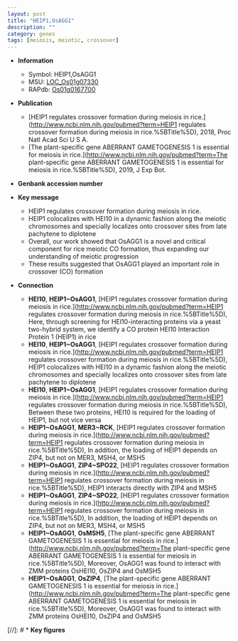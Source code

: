 ```yaml
---
layout: post
title: "HEIP1,OsAGG1"
description: ""
category: genes
tags: [meiosis, meiotic, crossover]
---
```


* **Information**  
    + Symbol: HEIP1,OsAGG1  
    + MSU: [LOC_Os01g07330](http://rice.uga.edu/cgi-bin/ORF_infopage.cgi?orf=LOC_Os01g07330)  
    + RAPdb: [Os01g0167700](http://rapdb.dna.affrc.go.jp/viewer/gbrowse_details/irgsp1?name=Os01g0167700)  

* **Publication**  
    + [HEIP1 regulates crossover formation during meiosis in rice.](http://www.ncbi.nlm.nih.gov/pubmed?term=HEIP1 regulates crossover formation during meiosis in rice.%5BTitle%5D), 2018, Proc Natl Acad Sci U S A.
    + [The plant-specific gene ABERRANT GAMETOGENESIS 1 is essential for meiosis in rice.](http://www.ncbi.nlm.nih.gov/pubmed?term=The plant-specific gene ABERRANT GAMETOGENESIS 1 is essential for meiosis in rice.%5BTitle%5D), 2019, J Exp Bot.

* **Genbank accession number**  

* **Key message**  
    + HEIP1 regulates crossover formation during meiosis in rice.
    + HEIP1 colocalizes with HEI10 in a dynamic fashion along the meiotic chromosomes and specially localizes onto crossover sites from late pachytene to diplotene
    + Overall, our work showed that OsAGG1 is a novel and critical component for rice meiotic CO formation, thus expanding our understanding of meiotic progression
    + These results suggested that OsAGG1 played an important role in crossover (CO) formation

* **Connection**  
    + __HEI10__, __HEIP1~OsAGG1__, [HEIP1 regulates crossover formation during meiosis in rice.](http://www.ncbi.nlm.nih.gov/pubmed?term=HEIP1 regulates crossover formation during meiosis in rice.%5BTitle%5D),  Here, through screening for HEI10-interacting proteins via a yeast two-hybrid system, we identify a CO protein HEI10 Interaction Protein 1 (HEIP1) in rice
    + __HEI10__, __HEIP1~OsAGG1__, [HEIP1 regulates crossover formation during meiosis in rice.](http://www.ncbi.nlm.nih.gov/pubmed?term=HEIP1 regulates crossover formation during meiosis in rice.%5BTitle%5D),  HEIP1 colocalizes with HEI10 in a dynamic fashion along the meiotic chromosomes and specially localizes onto crossover sites from late pachytene to diplotene
    + __HEI10__, __HEIP1~OsAGG1__, [HEIP1 regulates crossover formation during meiosis in rice.](http://www.ncbi.nlm.nih.gov/pubmed?term=HEIP1 regulates crossover formation during meiosis in rice.%5BTitle%5D),  Between these two proteins, HEI10 is required for the loading of HEIP1, but not vice versa
    + __HEIP1~OsAGG1__, __MER3~RCK__, [HEIP1 regulates crossover formation during meiosis in rice.](http://www.ncbi.nlm.nih.gov/pubmed?term=HEIP1 regulates crossover formation during meiosis in rice.%5BTitle%5D),  In addition, the loading of HEIP1 depends on ZIP4, but not on MER3, MSH4, or MSH5
    + __HEIP1~OsAGG1__, __ZIP4~SPO22__, [HEIP1 regulates crossover formation during meiosis in rice.](http://www.ncbi.nlm.nih.gov/pubmed?term=HEIP1 regulates crossover formation during meiosis in rice.%5BTitle%5D),  HEIP1 interacts directly with ZIP4 and MSH5
    + __HEIP1~OsAGG1__, __ZIP4~SPO22__, [HEIP1 regulates crossover formation during meiosis in rice.](http://www.ncbi.nlm.nih.gov/pubmed?term=HEIP1 regulates crossover formation during meiosis in rice.%5BTitle%5D),  In addition, the loading of HEIP1 depends on ZIP4, but not on MER3, MSH4, or MSH5
    + __HEIP1~OsAGG1__, __OsMSH5__, [The plant-specific gene ABERRANT GAMETOGENESIS 1 is essential for meiosis in rice.](http://www.ncbi.nlm.nih.gov/pubmed?term=The plant-specific gene ABERRANT GAMETOGENESIS 1 is essential for meiosis in rice.%5BTitle%5D),  Moreover, OsAGG1 was found to interact with ZMM proteins OsHEI10, OsZIP4 and OsMSH5
    + __HEIP1~OsAGG1__, __OsZIP4__, [The plant-specific gene ABERRANT GAMETOGENESIS 1 is essential for meiosis in rice.](http://www.ncbi.nlm.nih.gov/pubmed?term=The plant-specific gene ABERRANT GAMETOGENESIS 1 is essential for meiosis in rice.%5BTitle%5D),  Moreover, OsAGG1 was found to interact with ZMM proteins OsHEI10, OsZIP4 and OsMSH5

[//]: # * **Key figures**  


